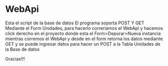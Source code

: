 # WebApi
Esta el script de la base de datos
El programa soporta POST Y GET Mediante el Form Unidades, para hacerlo correriamos el WebApi y hacemos click derecho
en el proyecto donde esta el Form>Depurar>Nueva instancia mientras corremos el WebApi y desde en el form retorna los datos 
mediante GET y se puede ingresar datos para hacer un POST a la Tabla Unidades de la Base de datos

Gracias!!!
